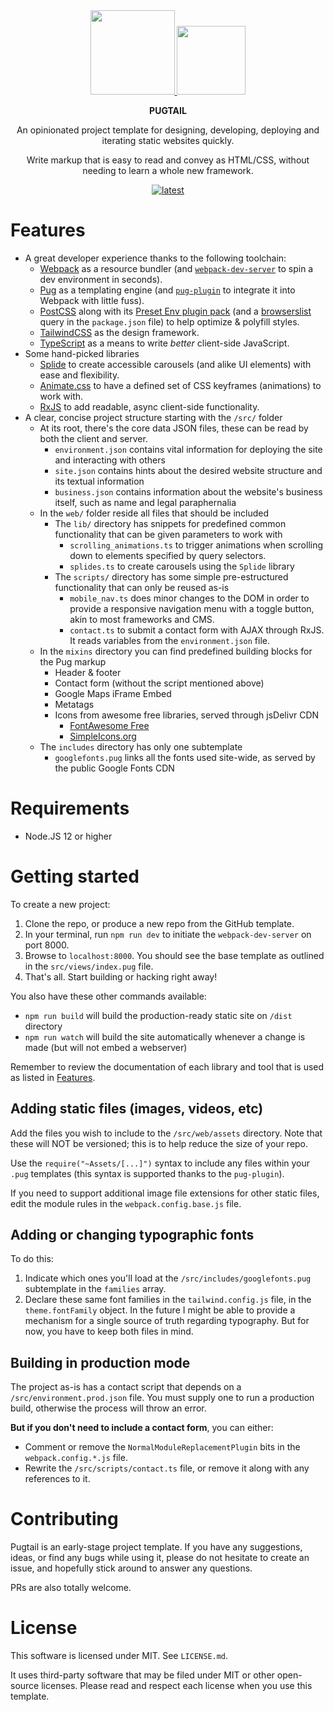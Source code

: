 <div align="center">
  <div>
    <a href="https://pugjs.org">
      <img src="https://cdn.rawgit.com/pugjs/pug-logo/eec436cee8fd9d1726d7839cbe99d1f694692c0c/SVG/pug-final-logo-_-colour-128.svg"
      height="135">
    </a>
    <a href="https://tailwindcss.com">
      <img src="https://tailwindcss.com/_next/static/media/tailwindcss-mark.79614a5f61617ba49a0891494521226b.svg"
      height="110">
    </a>
  </div>

  **PUGTAIL**

  An opinionated project template for designing, developing, deploying and iterating static websites quickly.

  Write markup that is easy to read and convey as HTML/CSS, without needing to learn a whole new framework.

  [![latest](https://img.shields.io/github/v/tag/bglamadrid/pugtail?label=latest)](https://github.com/bglamadrid/pugtail/tags)
</div>

# Features

- A great developer experience thanks to the following toolchain:
  - [Webpack](https://webpack.js.org) as a resource bundler (and [`webpack-dev-server`](https://github.com/webpack/webpack-dev-server) to spin a dev environment in seconds).
  - [Pug](https://pugjs.org) as a templating engine (and [`pug-plugin`](https://github.com/webdiscus/pug-plugin) to integrate it into Webpack with little fuss).
  - [PostCSS](https://postcss.org) along with its [Preset Env plugin pack](https://github.com/csstools/postcss-plugins/tree/main/plugin-packs/postcss-preset-env) (and a [browserslist](https://github.com/browserslist/browserslist) query in the `package.json` file) to help optimize & polyfill styles.
  - [TailwindCSS](https://tailwindcss.com) as the design framework.
  - [TypeScript](https://www.typescriptlang.org) as a means to write _better_ client-side JavaScript.
- Some hand-picked libraries
  - [Splide](https://splidejs.com) to create accessible carousels (and alike UI elements) with ease and flexibility.
  - [Animate.css](https://animate.style) to have a defined set of CSS keyframes (animations) to work with.
  - [RxJS](https://rxjs.dev) to add readable, async client-side functionality.
- A clear, concise project structure starting with the `/src/` folder
  - At its root, there's the core data JSON files, these can be read by both the client and server.
    - `environment.json` contains vital information for deploying the site and interacting with others
    - `site.json` contains hints about the desired website structure and its textual information
    - `business.json` contains information about the website's business itself, such as name and legal paraphernalia
  - In the `web/` folder reside all files that should be included
    - The `lib/` directory has snippets for predefined common functionality that can be given parameters to work with
      - `scrolling_animations.ts` to trigger animations when scrolling down to elements specified by query selectors.
      - `splides.ts` to create carousels using the `Splide` library
    - The `scripts/` directory has some simple pre-estructured functionality that can only be reused as-is
      - `mobile_nav.ts` does minor changes to the DOM in order to provide a responsive navigation menu with a toggle button, akin to most frameworks and CMS.
      - `contact.ts` to submit a contact form with AJAX through RxJS. It reads variables from the `environment.json` file.
  - In the `mixins` directory you can find predefined building blocks for the Pug markup
    - Header & footer
    - Contact form (without the script mentioned above)
    - Google Maps iFrame Embed
    - Metatags
    - Icons from awesome free libraries, served through jsDelivr CDN
      - [FontAwesome Free](https://fontawesome.com)
      - [SimpleIcons.org](https://simpleicons.org)
  - The `includes` directory has only one subtemplate
    - `googlefonts.pug` links all the fonts used site-wide, as served by the public Google Fonts CDN


# Requirements

- Node.JS 12 or higher


# Getting started

To create a new project:
1. Clone the repo, or produce a new repo from the GitHub template.
2. In your terminal, run `npm run dev` to initiate the `webpack-dev-server` on port 8000.
3. Browse to `localhost:8000`. You should see the base template as outlined in the `src/views/index.pug` file.
4. That's all. Start building or hacking right away!

You also have these other commands available:
- `npm run build` will build the production-ready static site on `/dist` directory
- `npm run watch` will build the site automatically whenever a change is made (but will not embed a webserver)

Remember to review the documentation of each library and tool that is used as listed in [Features](#Features).


## Adding static files (images, videos, etc)

Add the files you wish to include to the `/src/web/assets` directory. Note that these will NOT be versioned; this is to help reduce the size of your repo.

Use the `require("~Assets/[...]")` syntax to include any files within your `.pug` templates (this syntax is supported thanks to the `pug-plugin`).

If you need to support additional image file extensions for other static files, edit the module rules in the `webpack.config.base.js` file.


## Adding or changing typographic fonts

To do this:
1. Indicate which ones you'll load at the `/src/includes/googlefonts.pug` subtemplate in the `families` array.
2. Declare these same font families in the `tailwind.config.js` file, in the `theme.fontFamily` object.
In the future I might be able to provide a mechanism for a single source of truth regarding typography. But for now, you have to keep both files in mind.


## Building in production mode

The project as-is has a contact script that depends on a `/src/environment.prod.json` file. You must supply one to run a production build, otherwise the process will throw an error.

**But if you don't need to include a contact form**, you can either:
- Comment or remove the `NormalModuleReplacementPlugin` bits in the `webpack.config.*.js` file.
- Rewrite the `/src/scripts/contact.ts` file, or remove it along with any references to it.


# Contributing

Pugtail is an early-stage project template. If you have any suggestions, ideas, or find any bugs while using it, please do not hesitate to create an issue, and hopefully stick around to answer any questions.

PRs are also totally welcome.


# License

This software is licensed under MIT. See `LICENSE.md`.

It uses third-party software that may be filed under MIT or other open-source licenses. Please read and respect each license when you use this template.

